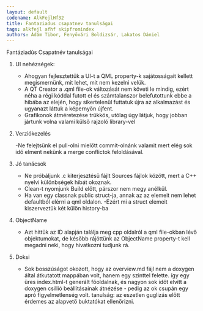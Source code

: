 ```yaml
---
layout: default
codename: AlkFejlHf32
title: Fantaziadus csapatnev tanulságai
tags: alkfejl afhf skipfromindex
authors: Ádám Tibor, Fenyővári Boldizsár, Lakatos Dániel
---
```


Fantáziadús Csapatnév tanulságai

 1. UI nehézségek:

	- Ahogyan fejlesztettük a UI-t a QML property-k sajátosságait kellett megismernünk, mit lehet, mit nem kezelni velük.
	- A QT Creator a .qml file-ok változását nem követi le mindig, ezért néha a régi kóddal futott el és számtalanszor
	belefutottunk ebbe a hibába az elején, hogy sikertelenül futtatuk újra az alkalmazást és ugyanazt láttuk a képernyőn újfent.
	- Grafikonok átméretezése trükkös, utólag úgy látjuk, hogy jobban jártunk volna valami külső rajzoló library-vel

 2. Verziókezelés
 
	-Ne felejtsünk el pull-olni mielőtt commit-olnánk valamit mert elég sok idő elment nekünk a merge conflictok feloldásával.

 3. Jó tanácsok

	- Ne próbáljunk .c kiterjesztésű fájlt Sources fájlok között, mert a C++ nyelvi különbségek hibát okoznak.
	- Clean-t nyomjunk Build előtt, párszor nem megy anélkül.
	- Ha van egy classnak public struct-ja, annak az az elemeit nem lehet defaultból elérni a qml oldalon.
	-Ezért mi a struct elemeit kiszerveztük két külön history-ba

 4. ObjectName
	- Azt hittük az ID alapján találja meg cpp oldalról a qml file-okban lévő objektumokat,
	de később rájöttünk az ObjectName property-t kell megadni neki, hogy hivatkozni tudjunk rá.
	
 5. Doksi
	- Sok bosszúságot okozott, hogy az overview.md fájl nem a doxygen által átkutatott mappában volt,
	hanem egy szinttel felette. így egy üres index.html-t generált főoldalnak,
	és nagyon sok időt elvitt a doxygen csillió beállításainak átnézése - pedig az ok csupán egy apró figyelmetlenség volt.
	tanulság: az eszetlen guglizás előtt érdemes az alapvető buktatókat ellenőrizni.
	